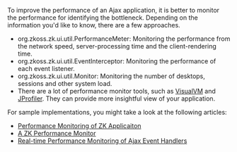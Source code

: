

To improve the performance of an Ajax application, it is better to
monitor the performance for identifying the bottleneck. Depending on the
information you'd like to know, there are a few approaches.

- <javadoc type="interface">org.zkoss.zk.ui.util.PerformanceMeter</javadoc>:
  Monitoring the performance from the network speed, server-processing
  time and the client-rendering time.
- <javadoc type="interface">org.zkoss.zk.ui.util.EventInterceptor</javadoc>:
  Monitoring the performance of each event listener.
- <javadoc type="interface">org.zkoss.zk.ui.util.Monitor</javadoc>:
  Monitoring the number of desktops, sessions and other system load.
- There are a lot of performance monitor tools, such as
  [VisualVM](https://visualvm.github.io/) and
  [JProfiler](http://www.ej-technologies.com/products/jprofiler/overview.html).
  They can provide more insightful view of your application.

For sample implementations, you might take a look at the following
articles:

- [Performance Monitoring of ZK
  Applicaiton](https://www.zkoss.org/wiki/Small_Talks/2009/June/Performance_Monitoring_of_ZK_Applicaiton)
- [A ZK Performance
  Monitor](https://www.zkoss.org/wiki/Small_Talks/2010/January/A_ZK_Performance_Monitor)
- [Real-time Performance Monitoring of Ajax Event
  Handlers](https://www.zkoss.org/wiki/Small_Talks/2010/April/Real-time_Performance_Monitoring_of_Ajax_Event_Handlers)
